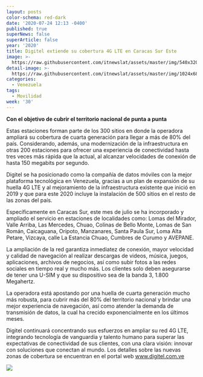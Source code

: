 ```yaml
---
layout: posts
color-schema: red-dark
date: '2020-07-24 12:13 -0400'
published: true
superNews: false
superArticle: false
year: '2020'
title: Digitel extiende su cobertura 4G LTE en Caracas Sur Este
image: >-
  https://raw.githubusercontent.com/itnewslat/assets/master/img/540x320/Antenas-4G-p.jpg
detail-image: >-
  https://raw.githubusercontent.com/itnewslat/assets/master/img/1024x680/Antenas-4G-g.jpg
categories:
  - Venezuela
tags:
  - Movilidad
week: '30'
---
```

**Con el objetivo de cubrir el territorio nacional de punta a punta**

Estas estaciones forman parte de los 300 sitios en donde la operadora ampliará su cobertura de cuarta generación para llegar a más de 80% del país. Considerando, además, una modernización de la infraestructura en otras 200 estaciones para ofrecer una experiencia de conectividad hasta tres veces más rápida que la actual, al alcanzar velocidades de conexión de hasta 150 megabits por segundo.

Digitel se ha posicionado como la compañía de datos móviles con la mejor plataforma tecnológica en Venezuela, gracias a un plan de expansión de su huella 4G LTE y al mejoramiento de la infraestructura existente que inició en 2019 y que para este 2020 incluye la instalación de 500 sitios en el resto de las zonas del país.

Específicamente en Caracas Sur, este mes de julio se ha incorporado y ampliado el servicio en estaciones de localidades como: Lomas del Mirador, Valle Arriba, Las Mercedes, Chuao, Colinas de Bello Monte, Lomas de San Román, Caicaguana, Oripoto, Manzanares, Santa Paula Sur, Loma Alta Petare, Vizcaya, calle La Estancia Chuao, Cumbres de Curumo y AVEPANE.

La ampliación de la red garantiza inmediatez de conexión, mayor velocidad y calidad de navegación al realizar descargas de videos, música, juegos, aplicaciones, archivos de negocios, así como subir fotos a las redes sociales en tiempo real y mucho más. Los clientes solo deben asegurarse de tener una U-SIM y que su dispositivo sea de la banda 3, 1.800 Megahertz. 

La operadora está apostando por una huella de cuarta generación mucho más robusta, para cubrir más del 80% del territorio nacional y brindar una mejor experiencia de navegación, así como atender la demanda de transmisión de datos, la cual ha crecido exponencialmente en los últimos meses. 

Digitel continuará concentrando sus esfuerzos en ampliar su red 4G LTE, integrando tecnología de vanguardia y talento humano para superar las expectativas de conectividad de sus clientes, con una clara visión: innovar con soluciones que conectan al mundo. Los detalles sobre las nuevas zonas de cobertura se encuentran en el portal web www.digitel.com.ve

<img src="https://tracker.metricool.com/c3po.jpg?hash=56f88a41e39ab42c063cc51676587a04"/>